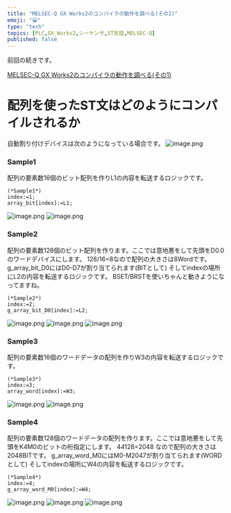 ```yaml
---
title: "MELSEC-Q GX Works2のコンパイラの動作を調べる(その2)"
emoji: "😀"
type: "tech"
topics: [PLC,GX_Works2,シーケンサ,ST言語,MELSEC-Q]
published: false
---
```

前回の続きです。

[MELSEC-Q GX Works2のコンパイラの動作を調べる(その1)](https://qiita.com/fa_yoshinobu/items/02ac2c95937a13695716)

# 配列を使ったST文はどのようにコンパイルされるか
自動割り付けデバイスは次のようになっている場合です。
![image.png](https://qiita-image-store.s3.ap-northeast-1.amazonaws.com/0/2146151/413e7cd2-c35d-e3d9-f98a-a97c27c82ef1.png)

### Sample1
配列の要素数16個のビット配列を作りL1の内容を転送するロジックです。

```plaintext
(*Sample1*)
index:=1;
array_bit[index]:=L1;
```
![image.png](https://qiita-image-store.s3.ap-northeast-1.amazonaws.com/0/2146151/2d7181d4-8ab6-3f26-eea4-cb7478c7ef5d.png)
![image.png](https://qiita-image-store.s3.ap-northeast-1.amazonaws.com/0/2146151/749e949f-fe1a-274c-fe76-268cbc6cfa47.png)

### Sample2
配列の要素数128個のビット配列を作ります。ここでは意地悪をして先頭をD0.0のワードデバイスにします。
128/16=8なので配列の大きさは8Wordです。g_array_bit_D0にはD0-D7が割り当てられます(BITとして)
そしてindexの場所にL2の内容を転送するロジックです。
BSET/BRSTを使いちゃんと動きようになってますね。

```plaintext
(*Sample2*)
index:=2;
g_array_bit_D0[index]:=L2;
```
![image.png](https://qiita-image-store.s3.ap-northeast-1.amazonaws.com/0/2146151/14b9752a-d391-5d95-b26d-d3c6271052f8.png)
![image.png](https://qiita-image-store.s3.ap-northeast-1.amazonaws.com/0/2146151/57d36871-b55e-685e-0b73-521d3d78c28f.png)
![image.png](https://qiita-image-store.s3.ap-northeast-1.amazonaws.com/0/2146151/3f013540-795d-c386-7af3-287887d2afc5.png)

### Sample3
配列の要素数16個のワードデータの配列を作りW3の内容を転送するロジックです。

```plaintext
(*Sample3*)
index:=3;
array_word[index]:=W3;
```
![image.png](https://qiita-image-store.s3.ap-northeast-1.amazonaws.com/0/2146151/8ec641bc-50d3-96a8-a6bc-4f8abfde6e8c.png)
![image.png](https://qiita-image-store.s3.ap-northeast-1.amazonaws.com/0/2146151/cbe6eedb-1567-29d9-5072-a1f31bb2456d.png)

### Sample4
配列の要素数128個のワードデータの配列を作ります。ここでは意地悪をして先頭をK4M0のビットの桁指定にします。
4*4*128=2048 なので配列の大きさは2048BITです。
g_array_word_M0にはM0-M2047が割り当てられます(WORDとして)
そしてindexの場所にW4の内容を転送するロジックです。

```plaintext
(*Sample4*)
index:=4;
g_array_word_M0[index]:=W4;
```
![image.png](https://qiita-image-store.s3.ap-northeast-1.amazonaws.com/0/2146151/14b9752a-d391-5d95-b26d-d3c6271052f8.png)
![image.png](https://qiita-image-store.s3.ap-northeast-1.amazonaws.com/0/2146151/705557d1-b9fb-e3e9-6d55-2da4e62de3f3.png)
![image.png](https://qiita-image-store.s3.ap-northeast-1.amazonaws.com/0/2146151/83fdf645-b0c2-3525-626e-05b59f7665d3.png)


